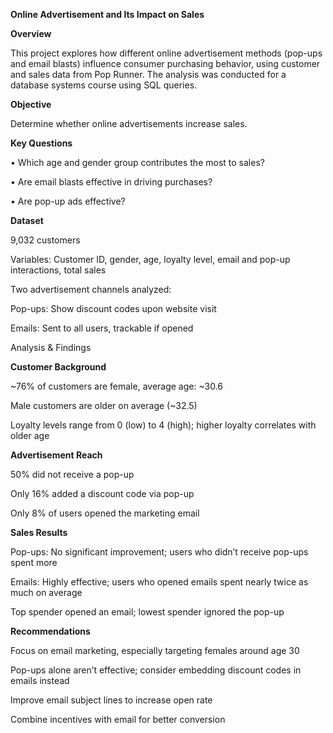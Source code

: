 ****Online Advertisement and Its Impact on Sales****

**Overview**

This project explores how different online advertisement methods (pop-ups and email blasts) influence consumer purchasing behavior, using customer and sales data from Pop Runner. The analysis was conducted for a database systems course using SQL queries.

**Objective**

Determine whether online advertisements increase sales.

**Key Questions**

• Which age and gender group contributes the most to sales?

• Are email blasts effective in driving purchases?

• Are pop-up ads effective?

**Dataset**

9,032 customers

Variables: Customer ID, gender, age, loyalty level, email and pop-up interactions, total sales

Two advertisement channels analyzed:

Pop-ups: Show discount codes upon website visit

Emails: Sent to all users, trackable if opened

Analysis & Findings

**Customer Background**

~76% of customers are female, average age: ~30.6

Male customers are older on average (~32.5)

Loyalty levels range from 0 (low) to 4 (high); higher loyalty correlates with older age

**Advertisement Reach**

50% did not receive a pop-up

Only 16% added a discount code via pop-up

Only 8% of users opened the marketing email

**Sales Results**

Pop-ups: No significant improvement; users who didn’t receive pop-ups spent more

Emails: Highly effective; users who opened emails spent nearly twice as much on average

Top spender opened an email; lowest spender ignored the pop-up

**Recommendations**

Focus on email marketing, especially targeting females around age 30

Pop-ups alone aren’t effective; consider embedding discount codes in emails instead

Improve email subject lines to increase open rate

Combine incentives with email for better conversion

